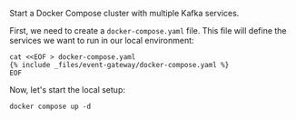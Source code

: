 Start a Docker Compose cluster with multiple Kafka services.

First, we need to create a `docker-compose.yaml` file. This file will define the services we want to run in our local environment:

```shell
cat <<EOF > docker-compose.yaml
{% include _files/event-gateway/docker-compose.yaml %}
EOF
```

Now, let's start the local setup:
```shell
docker compose up -d
```
